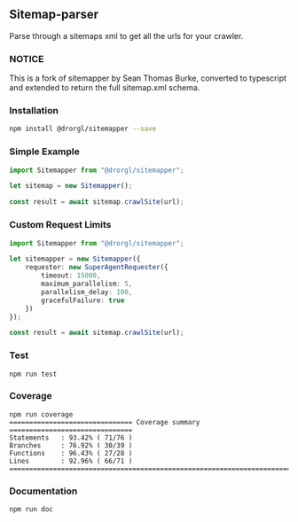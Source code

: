 ## Sitemap-parser

Parse through a sitemaps xml to get all the urls for your crawler.

### NOTICE
This is a fork of sitemapper by Sean Thomas Burke, converted to typescript and extended to return the full sitemap.xml schema.

### Installation
```bash
npm install @drorgl/sitemapper --save
```

### Simple Example
```typescript
import Sitemapper from "@drorgl/sitemapper";

let sitemap = new Sitemapper();

const result = await sitemap.crawlSite(url);

```

### Custom Request Limits
```typescript
import Sitemapper from "@drorgl/sitemapper";

let sitemapper = new Sitemapper({
    requester: new SuperAgentRequester({
        timeout: 15000,
        maximum_parallelism: 5,
        parallelism_delay: 100,
        gracefulFailure: true
    })
});

const result = await sitemap.crawlSite(url);
```

### Test
```
npm run test
```

### Coverage
```
npm run coverage
=============================== Coverage summary ===============================
Statements   : 93.42% ( 71/76 )
Branches     : 76.92% ( 30/39 )
Functions    : 96.43% ( 27/28 )
Lines        : 92.96% ( 66/71 )
================================================================================
```

### Documentation
```
npm run doc
```
